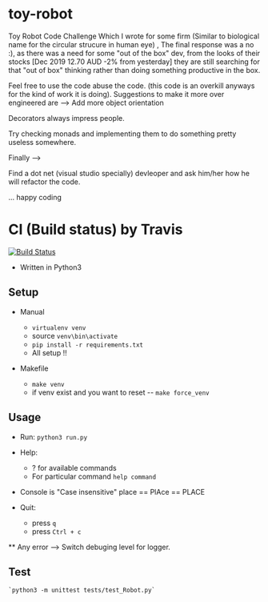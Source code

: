 
# toy-robot


Toy Robot Code Challenge
Which I wrote for some firm (Similar to biological name for the circular strucure in human eye) , The final response was a no :), as there was a need for some "out of the box" dev, from the looks of their stocks [Dec 2019 12.70 AUD -2% from yesterday] they are still searching for that "out of box" thinking rather than doing something productive in the box. 


Feel free to use the code abuse the code. (this code is an overkill anyways for the kind of work it is doing). 
Suggestions to make it more over engineered are --> 
Add more object orientation

Decorators always impress people. 

Try checking monads and implementing them to do something pretty useless somewhere. 

Finally --> 

Find a dot net (visual studio specially) devleoper and ask him/her how he will refactor the code. 



... happy coding

# CI (Build status) by Travis
[![Build Status](https://travis-ci.com/tanmaydattta/toy-robot.svg?branch=master)](https://travis-ci.com/tanmaydattta/toy-robot)

* Written in Python3

## Setup
- Manual
    - `virtualenv venv`
    - source `venv\bin\activate`
    - `pip install -r requirements.txt`
    - All setup !!

- Makefile
    - `make venv`
    - if venv exist and you want to reset
        -- `make force_venv`

## Usage
* Run:
    `python3 run.py` 
* Help: 
    - ? for available commands
    - For particular command
      `help command`

* Console is "Case insensitive" place == PlAce == PLACE

* Quit:
    - press `q`
    - press `Ctrl + c`
 

** Any error --> Switch debuging level for logger.

## Test
    `python3 -m unittest tests/test_Robot.py`

